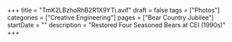 +++
title = "TmK2LBzhoRhB2R1X9YTi.avif"
draft = false
tags = ["Photos"]
categories = ["Creative Engineering"]
pages = ["Bear Country Jubilee"]
startDate = ""
description = "Restored Four Seasoned Bears at CEI (1990s)"
+++
